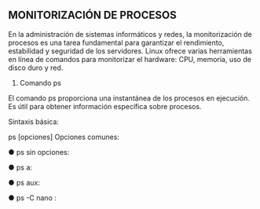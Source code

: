## MONITORIZACIÓN DE PROCESOS

En la administración de sistemas informáticos y redes, la monitorización
de procesos es una tarea fundamental para garantizar el rendimiento,
estabilidad y seguridad de los servidores. Linux ofrece varias
herramientas en línea de comandos para monitorizar el hardware: CPU,
memoria, uso de disco duro y red.

1. Comando ps
   
El comando ps proporciona una instantánea de los procesos en
ejecución. Es útil para obtener información específica sobre
procesos.

Sintaxis básica:

ps [opciones]
Opciones comunes:

● ps sin opciones:

● ps a:

● ps aux:

● ps -C nano <nombre>: 
